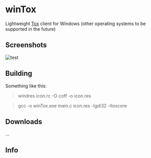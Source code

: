# winTox

Lightweight [Tox](https://github.com/irungentoo/ProjectTox-Core) client for Windows (other operating systems to be supported in the future)

## Screenshots
![test](https://raw.github.com/notsecure/winTox/master/images/winTox.png "winTox early build")


## Building

Something like this:

>windres icon.rc -O coff -o icon.res

>gcc -o winTox.exe main.c icon.res -lgdi32 -ltoxcore

## Downloads

...

## Info



